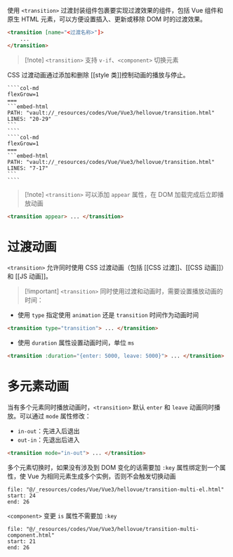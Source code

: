 使用 `<transition>` 过渡封装组件包裹要实现过渡效果的组件，包括 Vue 组件和原生 HTML 元素，可以方便设置插入、更新或移除 DOM 时的过渡效果。

```html
<transition [name="<过渡名称>"]>
    ...
</transition>
```

> [!note] `<transition>` 支持 `v-if`、`<component>` 切换元素

CSS 过渡动画通过添加和删除 [[style 类]]控制动画的播放与停止。

`````col
````col-md
flexGrow=1
===
```embed-html
PATH: "vault://_resources/codes/Vue/Vue3/hellovue/transition.html"
LINES: "20-29"
```
````
````col-md
flexGrow=1
===
```embed-html
PATH: "vault://_resources/codes/Vue/Vue3/hellovue/transition.html"
LINES: "7-17"
```
````
`````

> [!note] `<transition>` 可以添加 `appear` 属性，在 DOM 加载完成后立即播放动画

```html
<transition appear> ... </transition>
```

# 过渡动画

`<transition>` 允许同时使用 CSS 过渡动画（包括 [[CSS 过渡]]、[[CSS 动画]]）和 [[JS 动画]]。

> [!important] `<transition>` 同时使用过渡和动画时，需要设置播放动画的时间：

* 使用 `type` 指定使用 `animation` 还是 `transition` 时间作为动画时间

```html
<transition type="transition"> ... </transition>
```

* 使用 `duration` 属性设置动画时间，单位 `ms`

```html
<transition :duration="{enter: 5000, leave: 5000}"> ... </transition>
```

# 多元素动画

当有多个元素同时播放动画时，`<transition>` 默认 `enter` 和 `leave` 动画同时播放。可以通过 `mode` 属性修改：

* `in-out`：先进入后退出
* `out-in`：先退出后进入

```html
<transition mode="in-out"> ... </transition>
```

多个元素切换时，如果没有涉及到 DOM 变化的话需要加 `:key` 属性绑定到一个属性，使 Vue 为相同元素生成多个实例，否则不会触发切换动画

```reference
file: "@/_resources/codes/Vue/Vue3/hellovue/transition-multi-el.html"
start: 24
end: 26
```

`<component>` 变更 `is` 属性不需要加 `:key`

```reference
file: "@/_resources/codes/Vue/Vue3/hellovue/transition-multi-component.html"
start: 21
end: 26
```
